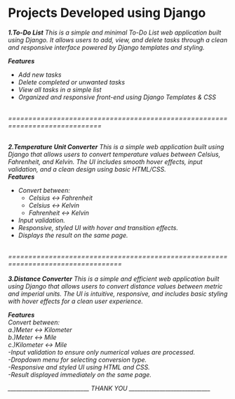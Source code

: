 # Projects Developed using Django
<i>
<b>1.To-Do List</b>
<i>
This is a simple and minimal To-Do List web application built using Django. It allows users to add, view, and delete tasks through a clean and responsive interface powered by Django templates and styling.

**Features**

-  Add new tasks  
-  Delete completed or unwanted tasks  
-  View all tasks in a simple list  
-  Organized and responsive front-end using Django Templates & CSS</i>
<br>
 =============================================================================<br><br>

 <b>2.Temperature Unit Converter</b>
<i>
This is a simple web application built using Django that allows users to convert temperature values between Celsius, Fahrenheit, and Kelvin. The UI includes smooth hover effects, input validation, and a clean design using basic HTML/CSS.<br>
**Features**

- Convert between:
  - Celsius ↔ Fahrenheit
  - Celsius ↔ Kelvin
  - Fahrenheit ↔ Kelvin
- Input validation.
- Responsive, styled UI with hover and transition effects.
- Displays the result on the same page.<br><br>
</i>
==================================================================================<br><br>
<b>3.Distance Converter</b>
  <i>This is a simple and efficient web application built using Django that allows users to convert distance values between metric and imperial units. The UI is intuitive, responsive, and includes basic styling with hover effects for a clean user experience.<br>

<b>Features</b><br>
Convert between:<br>
       a.)Meter ↔ Kilometer<br>
       b.)Meter ↔ Mile<br>
       c.)Kilometer ↔ Mile<br>
-Input validation to ensure only numerical values are processed.<br>
-Dropdown menu for selecting conversion type.<br>
-Responsive and styled UI using HTML and CSS.<br>
-Result displayed immediately on the same page.<br>

_____________________________ THANK YOU _____________________________

